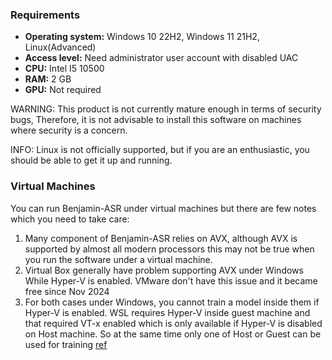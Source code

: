 ### Requirements

- **Operating system:** Windows 10 22H2, Windows 11 21H2, Linux(Advanced)
- **Access level:** Need administrator user account with disabled UAC
- **CPU:** Intel I5 10500
- **RAM:** 2 GB
- **GPU:** Not required

WARNING:
This product is not currently mature enough in terms of security bugs, Therefore, it is not advisable to install this software on machines where security is a concern.

INFO:
Linux is not officially supported, but if you are an enthusiastic, you should be able to get it up and running.

### Virtual Machines

You can run Benjamin-ASR under virtual machines but there are few notes which you need to take care:

1. Many component of Benjamin-ASR relies on AVX, although AVX is supported by almost all modern processors this may not be true when you run the software under a virtual machine.
2. Virtual Box generally have problem supporting AVX under Windows While Hyper-V is enabled. VMware don't have this issue and it became free since Nov 2024
3. For both cases under Windows, you cannot train a model inside them if Hyper-V is enabled. WSL requires Hyper-V inside guest machine and that required VT-x enabled which is only available if Hyper-V is disabled on Host machine. So at the same time only one of Host or Guest can be used for training [ref](https://superuser.com/questions/1578372/run-wsl2-inside-vmware-workstation-15)
